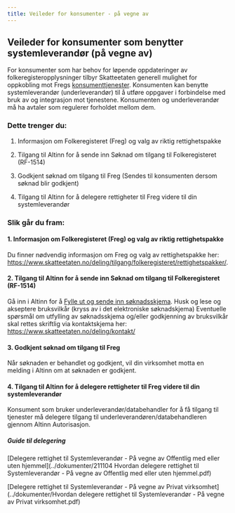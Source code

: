 ```yaml
---
title: Veileder for konsumenter - på vegne av
---
```


## Veileder for konsumenter som benytter systemleverandør (på vegne av) 

For konsumenter som har behov for løpende oppdateringer av folkeregisteropplysninger tilbyr Skatteetaten generell mulighet for oppkobling mot Fregs [konsumenttjenester](https://skatteetaten.github.io/folkeregisteret-api-dokumentasjon/konsumenttjenester/). Konsumenten kan benytte systemleverandør (underleverandør) til å utføre oppgaver i forbindelse med bruk av og integrasjon mot tjenestene. Konsumenten og underleverandør må ha avtaler som regulerer forholdet mellom dem.

### Dette trenger du:

1.	Informasjon om Folkeregisteret (Freg) og valg av riktig rettighetspakke   

2.	Tilgang til Altinn for å sende inn Søknad om tilgang til Folkeregisteret (RF-1514)

3.	Godkjent søknad om tilgang til Freg (Sendes til konsumenten dersom søknad blir godkjent)

4.	Tilgang til Altinn for å delegere rettigheter til Freg videre til din systemleverandør 

### Slik går du fram:

#### 1.	Informasjon om Folkeregisteret (Freg) og valg av riktig rettighetspakke 
Du finner nødvendig informasjon om Freg og valg av rettighetspakke her: https://www.skatteetaten.no/deling/tilgang/folkeregisteret/rettighetspakker/.  

#### 2.	Tilgang til Altinn for å sende inn Søknad om tilgang til Folkeregisteret (RF-1514)
Gå inn i Altinn for å [Fylle ut og sende inn søknadsskjema](https://www.altinn.no/skjemaoversikt/skatteetaten/soknad-om-tilgang-til-folkeregisteropplysninger/). Husk og lese og akseptere bruksvilkår (kryss av i det elektroniske søknadskjema)
Eventuelle spørsmål om utfylling av søknadsskjema og/eller godkjenning av bruksvilkår skal rettes skriftlig via kontaktskjema her: https://www.skatteetaten.no/deling/kontakt/

#### 3.	Godkjent søknad om tilgang til Freg 
Når søknaden er behandlet og godkjent, vil din virksomhet motta en melding i Altinn om at søknaden er godkjent.

#### 4.	Tilgang til Altinn for å delegere rettigheter til Freg videre til din systemleverandør
Konsument som bruker underleverandør/databehandler for å få tilgang til tjenester må delegere tilgang til underleverandøren/databehandleren gjennom Altinn Autorisasjon. 

##### Guide til delegering
[Delegere rettighet til Systemleverandør - På vegne av Offentlig med eller uten hjemmel](../dokumenter/211104 Hvordan delegere rettighet til Systemleverandør - På vegne av Offentlig med eller uten hjemmel.pdf)

[Delegere rettighet til Systemleverandør - På vegne av Privat virksomhet](../dokumenter/Hvordan delegere rettighet til Systemleverandør - På vegne av Privat virksomhet.pdf)
